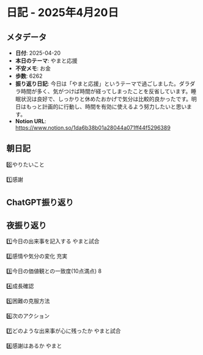 # 日記 - 2025年4月20日

## メタデータ
- **日付**: 2025-04-20
- **本日のテーマ**: やまと応援
- **不安メモ**: お金
- **歩数**: 6262
- **振り返り日記**: 今日は「やまと応援」というテーマで過ごしました。ダラダラ時間が多く、気がつけば時間が経ってしまったことを反省しています。睡眠状況は良好で、しっかりと休めたおかげで気分は比較的良かったです。明日はもっと計画的に行動し、時間を有効に使えるよう努力したいと思います。
- **Notion URL**: https://www.notion.so/1da6b38b01a28044a071ff44f5296389

## 朝日記
0️⃣やりたいこと

1️⃣感謝

## ChatGPT振り返り


## 夜振り返り
1️⃣今日の出来事を記入する
やまと試合

2️⃣感情や気分の変化
充実

3️⃣今日の価値観との一致度(10点満点)
8

4️⃣成長確認

5️⃣困難の克服方法

6️⃣次のアクション

7️⃣どのような出来事が心に残ったか
やまと試合

8️⃣感謝はあるか
やまと